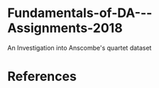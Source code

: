 # Fundamentals-of-DA---Assignments-2018
An Investigation into Anscombe's quartet dataset


# References

